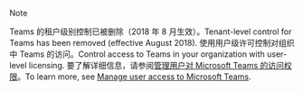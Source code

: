 > [!NOTE]
> <span data-ttu-id="9a5b2-101">Teams 的租户级别控制已被删除（2018 年 8 月生效）。</span><span class="sxs-lookup"><span data-stu-id="9a5b2-101">Tenant-level control for Teams has been removed (effective August 2018).</span></span> <span data-ttu-id="9a5b2-102">使用用户级许可控制对组织中 Teams 的访问。</span><span class="sxs-lookup"><span data-stu-id="9a5b2-102">Control access to Teams in your organization with user-level licensing.</span></span> <span data-ttu-id="9a5b2-103">要了解详细信息，请参阅[管理用户对 Microsoft Teams 的访问权限](../user-access.md)。</span><span class="sxs-lookup"><span data-stu-id="9a5b2-103">To learn more, see [Manage user access to Microsoft Teams](../user-access.md).</span></span>
